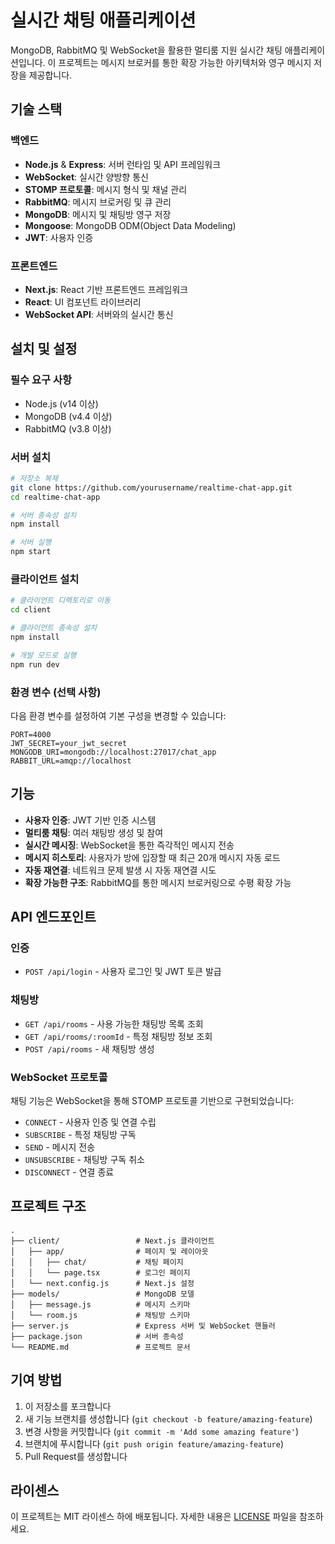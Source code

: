 # 실시간 채팅 애플리케이션

MongoDB, RabbitMQ 및 WebSocket을 활용한 멀티룸 지원 실시간 채팅 애플리케이션입니다. 이 프로젝트는 메시지 브로커를 통한 확장 가능한 아키텍처와 영구 메시지 저장을 제공합니다.

## 기술 스택

### 백엔드
- **Node.js** & **Express**: 서버 런타임 및 API 프레임워크
- **WebSocket**: 실시간 양방향 통신
- **STOMP 프로토콜**: 메시지 형식 및 채널 관리
- **RabbitMQ**: 메시지 브로커링 및 큐 관리
- **MongoDB**: 메시지 및 채팅방 영구 저장
- **Mongoose**: MongoDB ODM(Object Data Modeling)
- **JWT**: 사용자 인증

### 프론트엔드
- **Next.js**: React 기반 프론트엔드 프레임워크
- **React**: UI 컴포넌트 라이브러리
- **WebSocket API**: 서버와의 실시간 통신

## 설치 및 설정

### 필수 요구 사항
- Node.js (v14 이상)
- MongoDB (v4.4 이상)
- RabbitMQ (v3.8 이상)

### 서버 설치

```bash
# 저장소 복제
git clone https://github.com/yourusername/realtime-chat-app.git
cd realtime-chat-app

# 서버 종속성 설치
npm install

# 서버 실행
npm start
```

### 클라이언트 설치

```bash
# 클라이언트 디렉토리로 이동
cd client

# 클라이언트 종속성 설치
npm install

# 개발 모드로 실행
npm run dev
```

### 환경 변수 (선택 사항)

다음 환경 변수를 설정하여 기본 구성을 변경할 수 있습니다:

```
PORT=4000
JWT_SECRET=your_jwt_secret
MONGODB_URI=mongodb://localhost:27017/chat_app
RABBIT_URL=amqp://localhost
```

## 기능

- **사용자 인증**: JWT 기반 인증 시스템
- **멀티룸 채팅**: 여러 채팅방 생성 및 참여
- **실시간 메시징**: WebSocket을 통한 즉각적인 메시지 전송
- **메시지 히스토리**: 사용자가 방에 입장할 때 최근 20개 메시지 자동 로드
- **자동 재연결**: 네트워크 문제 발생 시 자동 재연결 시도
- **확장 가능한 구조**: RabbitMQ를 통한 메시지 브로커링으로 수평 확장 가능

## API 엔드포인트

### 인증
- `POST /api/login` - 사용자 로그인 및 JWT 토큰 발급

### 채팅방
- `GET /api/rooms` - 사용 가능한 채팅방 목록 조회
- `GET /api/rooms/:roomId` - 특정 채팅방 정보 조회
- `POST /api/rooms` - 새 채팅방 생성

### WebSocket 프로토콜
채팅 기능은 WebSocket을 통해 STOMP 프로토콜 기반으로 구현되었습니다:

- `CONNECT` - 사용자 인증 및 연결 수립
- `SUBSCRIBE` - 특정 채팅방 구독
- `SEND` - 메시지 전송
- `UNSUBSCRIBE` - 채팅방 구독 취소
- `DISCONNECT` - 연결 종료

## 프로젝트 구조

```
.
├── client/                 # Next.js 클라이언트
│   ├── app/                # 페이지 및 레이아웃
│   │   ├── chat/           # 채팅 페이지
│   │   └── page.tsx        # 로그인 페이지
│   └── next.config.js      # Next.js 설정
├── models/                 # MongoDB 모델
│   ├── message.js          # 메시지 스키마
│   └── room.js             # 채팅방 스키마
├── server.js               # Express 서버 및 WebSocket 핸들러
├── package.json            # 서버 종속성
└── README.md               # 프로젝트 문서
```

## 기여 방법

1. 이 저장소를 포크합니다
2. 새 기능 브랜치를 생성합니다 (`git checkout -b feature/amazing-feature`)
3. 변경 사항을 커밋합니다 (`git commit -m 'Add some amazing feature'`)
4. 브랜치에 푸시합니다 (`git push origin feature/amazing-feature`)
5. Pull Request를 생성합니다

## 라이센스

이 프로젝트는 MIT 라이센스 하에 배포됩니다. 자세한 내용은 [LICENSE](LICENSE) 파일을 참조하세요.
```
